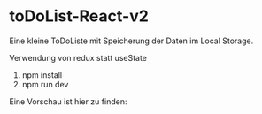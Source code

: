 # toDoList-React-v2

Eine kleine ToDoListe mit Speicherung der Daten im Local Storage.

Verwendung von redux statt useState

1. npm install
2. npm run dev

Eine Vorschau ist hier zu finden:

 
